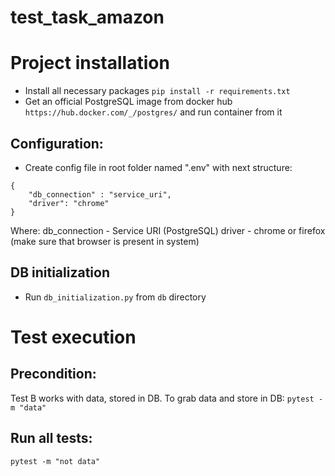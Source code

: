 # test_task_amazon
# Project installation
* Install all necessary packages ```pip install -r requirements.txt```
* Get an official PostgreSQL image from docker hub ```https://hub.docker.com/_/postgres/``` and run container from it
## Configuration:
* Create config file in root folder named ".env" with next structure:
```
{
    "db_connection" : "service_uri",
    "driver": "chrome"
}
```
Where:
db_connection - Service URI (PostgreSQL)
driver - chrome or firefox (make sure that browser is present in system)
## DB initialization
* Run ```db_initialization.py``` from ```db``` directory
# Test execution
## Precondition:
Test B works with data, stored in DB. To grab data and store in DB:
```pytest -m "data"```
## Run all tests:
```pytest -m "not data"```
